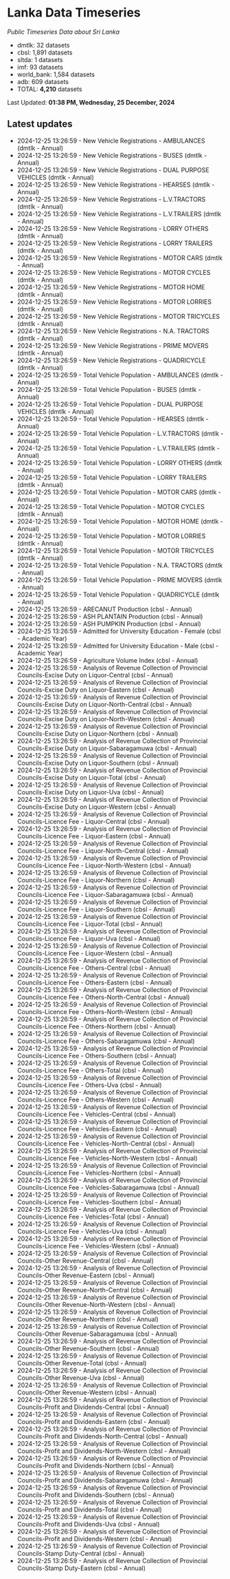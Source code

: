 # Lanka Data Timeseries
*Public Timeseries Data about Sri Lanka*

* dmtlk: 32 datasets
* cbsl: 1,891 datasets
* sltda: 1 datasets
* imf: 93 datasets
* world_bank: 1,584 datasets
* adb: 609 datasets
* TOTAL: **4,210** datasets

Last Updated: **01:38 PM, Wednesday, 25 December, 2024**

## Latest updates

* 2024-12-25 13:26:59 - New Vehicle Registrations - AMBULANCES (dmtlk - Annual)
* 2024-12-25 13:26:59 - New Vehicle Registrations - BUSES (dmtlk - Annual)
* 2024-12-25 13:26:59 - New Vehicle Registrations - DUAL PURPOSE VEHICLES (dmtlk - Annual)
* 2024-12-25 13:26:59 - New Vehicle Registrations - HEARSES (dmtlk - Annual)
* 2024-12-25 13:26:59 - New Vehicle Registrations - L.V.TRACTORS (dmtlk - Annual)
* 2024-12-25 13:26:59 - New Vehicle Registrations - L.V.TRAILERS (dmtlk - Annual)
* 2024-12-25 13:26:59 - New Vehicle Registrations - LORRY OTHERS (dmtlk - Annual)
* 2024-12-25 13:26:59 - New Vehicle Registrations - LORRY TRAILERS (dmtlk - Annual)
* 2024-12-25 13:26:59 - New Vehicle Registrations - MOTOR CARS (dmtlk - Annual)
* 2024-12-25 13:26:59 - New Vehicle Registrations - MOTOR CYCLES (dmtlk - Annual)
* 2024-12-25 13:26:59 - New Vehicle Registrations - MOTOR HOME (dmtlk - Annual)
* 2024-12-25 13:26:59 - New Vehicle Registrations - MOTOR LORRIES (dmtlk - Annual)
* 2024-12-25 13:26:59 - New Vehicle Registrations - MOTOR TRICYCLES (dmtlk - Annual)
* 2024-12-25 13:26:59 - New Vehicle Registrations - N.A. TRACTORS (dmtlk - Annual)
* 2024-12-25 13:26:59 - New Vehicle Registrations - PRIME MOVERS (dmtlk - Annual)
* 2024-12-25 13:26:59 - New Vehicle Registrations - QUADRICYCLE (dmtlk - Annual)
* 2024-12-25 13:26:59 - Total Vehicle Population - AMBULANCES (dmtlk - Annual)
* 2024-12-25 13:26:59 - Total Vehicle Population - BUSES (dmtlk - Annual)
* 2024-12-25 13:26:59 - Total Vehicle Population - DUAL PURPOSE VEHICLES (dmtlk - Annual)
* 2024-12-25 13:26:59 - Total Vehicle Population - HEARSES (dmtlk - Annual)
* 2024-12-25 13:26:59 - Total Vehicle Population - L.V.TRACTORS (dmtlk - Annual)
* 2024-12-25 13:26:59 - Total Vehicle Population - L.V.TRAILERS (dmtlk - Annual)
* 2024-12-25 13:26:59 - Total Vehicle Population - LORRY OTHERS (dmtlk - Annual)
* 2024-12-25 13:26:59 - Total Vehicle Population - LORRY TRAILERS (dmtlk - Annual)
* 2024-12-25 13:26:59 - Total Vehicle Population - MOTOR CARS (dmtlk - Annual)
* 2024-12-25 13:26:59 - Total Vehicle Population - MOTOR CYCLES (dmtlk - Annual)
* 2024-12-25 13:26:59 - Total Vehicle Population - MOTOR HOME (dmtlk - Annual)
* 2024-12-25 13:26:59 - Total Vehicle Population - MOTOR LORRIES (dmtlk - Annual)
* 2024-12-25 13:26:59 - Total Vehicle Population - MOTOR TRICYCLES (dmtlk - Annual)
* 2024-12-25 13:26:59 - Total Vehicle Population - N.A. TRACTORS (dmtlk - Annual)
* 2024-12-25 13:26:59 - Total Vehicle Population - PRIME MOVERS (dmtlk - Annual)
* 2024-12-25 13:26:59 - Total Vehicle Population - QUADRICYCLE (dmtlk - Annual)
* 2024-12-25 13:26:59 - ARECANUT Production (cbsl - Annual)
* 2024-12-25 13:26:59 - ASH PLANTAIN Production (cbsl - Annual)
* 2024-12-25 13:26:59 - ASH PUMPKIN Production (cbsl - Annual)
* 2024-12-25 13:26:59 - Admitted for University Education - Female (cbsl - Academic Year)
* 2024-12-25 13:26:59 - Admitted for University Education - Male (cbsl - Academic Year)
* 2024-12-25 13:26:59 - Agriculture Volume Index (cbsl - Annual)
* 2024-12-25 13:26:59 - Analysis of Revenue Collection of Provincial Councils-Excise Duty on Liquor-Central (cbsl - Annual)
* 2024-12-25 13:26:59 - Analysis of Revenue Collection of Provincial Councils-Excise Duty on Liquor-Eastern (cbsl - Annual)
* 2024-12-25 13:26:59 - Analysis of Revenue Collection of Provincial Councils-Excise Duty on Liquor-North-Central (cbsl - Annual)
* 2024-12-25 13:26:59 - Analysis of Revenue Collection of Provincial Councils-Excise Duty on Liquor-North-Western (cbsl - Annual)
* 2024-12-25 13:26:59 - Analysis of Revenue Collection of Provincial Councils-Excise Duty on Liquor-Northern (cbsl - Annual)
* 2024-12-25 13:26:59 - Analysis of Revenue Collection of Provincial Councils-Excise Duty on Liquor-Sabaragamuwa (cbsl - Annual)
* 2024-12-25 13:26:59 - Analysis of Revenue Collection of Provincial Councils-Excise Duty on Liquor-Southern (cbsl - Annual)
* 2024-12-25 13:26:59 - Analysis of Revenue Collection of Provincial Councils-Excise Duty on Liquor-Total (cbsl - Annual)
* 2024-12-25 13:26:59 - Analysis of Revenue Collection of Provincial Councils-Excise Duty on Liquor-Uva (cbsl - Annual)
* 2024-12-25 13:26:59 - Analysis of Revenue Collection of Provincial Councils-Excise Duty on Liquor-Western (cbsl - Annual)
* 2024-12-25 13:26:59 - Analysis of Revenue Collection of Provincial Councils-Licence Fee - Liquor-Central (cbsl - Annual)
* 2024-12-25 13:26:59 - Analysis of Revenue Collection of Provincial Councils-Licence Fee - Liquor-Eastern (cbsl - Annual)
* 2024-12-25 13:26:59 - Analysis of Revenue Collection of Provincial Councils-Licence Fee - Liquor-North-Central (cbsl - Annual)
* 2024-12-25 13:26:59 - Analysis of Revenue Collection of Provincial Councils-Licence Fee - Liquor-North-Western (cbsl - Annual)
* 2024-12-25 13:26:59 - Analysis of Revenue Collection of Provincial Councils-Licence Fee - Liquor-Northern (cbsl - Annual)
* 2024-12-25 13:26:59 - Analysis of Revenue Collection of Provincial Councils-Licence Fee - Liquor-Sabaragamuwa (cbsl - Annual)
* 2024-12-25 13:26:59 - Analysis of Revenue Collection of Provincial Councils-Licence Fee - Liquor-Southern (cbsl - Annual)
* 2024-12-25 13:26:59 - Analysis of Revenue Collection of Provincial Councils-Licence Fee - Liquor-Total (cbsl - Annual)
* 2024-12-25 13:26:59 - Analysis of Revenue Collection of Provincial Councils-Licence Fee - Liquor-Uva (cbsl - Annual)
* 2024-12-25 13:26:59 - Analysis of Revenue Collection of Provincial Councils-Licence Fee - Liquor-Western (cbsl - Annual)
* 2024-12-25 13:26:59 - Analysis of Revenue Collection of Provincial Councils-Licence Fee - Others-Central (cbsl - Annual)
* 2024-12-25 13:26:59 - Analysis of Revenue Collection of Provincial Councils-Licence Fee - Others-Eastern (cbsl - Annual)
* 2024-12-25 13:26:59 - Analysis of Revenue Collection of Provincial Councils-Licence Fee - Others-North-Central (cbsl - Annual)
* 2024-12-25 13:26:59 - Analysis of Revenue Collection of Provincial Councils-Licence Fee - Others-North-Western (cbsl - Annual)
* 2024-12-25 13:26:59 - Analysis of Revenue Collection of Provincial Councils-Licence Fee - Others-Northern (cbsl - Annual)
* 2024-12-25 13:26:59 - Analysis of Revenue Collection of Provincial Councils-Licence Fee - Others-Sabaragamuwa (cbsl - Annual)
* 2024-12-25 13:26:59 - Analysis of Revenue Collection of Provincial Councils-Licence Fee - Others-Southern (cbsl - Annual)
* 2024-12-25 13:26:59 - Analysis of Revenue Collection of Provincial Councils-Licence Fee - Others-Total (cbsl - Annual)
* 2024-12-25 13:26:59 - Analysis of Revenue Collection of Provincial Councils-Licence Fee - Others-Uva (cbsl - Annual)
* 2024-12-25 13:26:59 - Analysis of Revenue Collection of Provincial Councils-Licence Fee - Others-Western (cbsl - Annual)
* 2024-12-25 13:26:59 - Analysis of Revenue Collection of Provincial Councils-Licence Fee - Vehicles-Central (cbsl - Annual)
* 2024-12-25 13:26:59 - Analysis of Revenue Collection of Provincial Councils-Licence Fee - Vehicles-Eastern (cbsl - Annual)
* 2024-12-25 13:26:59 - Analysis of Revenue Collection of Provincial Councils-Licence Fee - Vehicles-North-Central (cbsl - Annual)
* 2024-12-25 13:26:59 - Analysis of Revenue Collection of Provincial Councils-Licence Fee - Vehicles-North-Western (cbsl - Annual)
* 2024-12-25 13:26:59 - Analysis of Revenue Collection of Provincial Councils-Licence Fee - Vehicles-Northern (cbsl - Annual)
* 2024-12-25 13:26:59 - Analysis of Revenue Collection of Provincial Councils-Licence Fee - Vehicles-Sabaragamuwa (cbsl - Annual)
* 2024-12-25 13:26:59 - Analysis of Revenue Collection of Provincial Councils-Licence Fee - Vehicles-Southern (cbsl - Annual)
* 2024-12-25 13:26:59 - Analysis of Revenue Collection of Provincial Councils-Licence Fee - Vehicles-Total (cbsl - Annual)
* 2024-12-25 13:26:59 - Analysis of Revenue Collection of Provincial Councils-Licence Fee - Vehicles-Uva (cbsl - Annual)
* 2024-12-25 13:26:59 - Analysis of Revenue Collection of Provincial Councils-Licence Fee - Vehicles-Western (cbsl - Annual)
* 2024-12-25 13:26:59 - Analysis of Revenue Collection of Provincial Councils-Other Revenue-Central (cbsl - Annual)
* 2024-12-25 13:26:59 - Analysis of Revenue Collection of Provincial Councils-Other Revenue-Eastern (cbsl - Annual)
* 2024-12-25 13:26:59 - Analysis of Revenue Collection of Provincial Councils-Other Revenue-North-Central (cbsl - Annual)
* 2024-12-25 13:26:59 - Analysis of Revenue Collection of Provincial Councils-Other Revenue-North-Western (cbsl - Annual)
* 2024-12-25 13:26:59 - Analysis of Revenue Collection of Provincial Councils-Other Revenue-Northern (cbsl - Annual)
* 2024-12-25 13:26:59 - Analysis of Revenue Collection of Provincial Councils-Other Revenue-Sabaragamuwa (cbsl - Annual)
* 2024-12-25 13:26:59 - Analysis of Revenue Collection of Provincial Councils-Other Revenue-Southern (cbsl - Annual)
* 2024-12-25 13:26:59 - Analysis of Revenue Collection of Provincial Councils-Other Revenue-Total (cbsl - Annual)
* 2024-12-25 13:26:59 - Analysis of Revenue Collection of Provincial Councils-Other Revenue-Uva (cbsl - Annual)
* 2024-12-25 13:26:59 - Analysis of Revenue Collection of Provincial Councils-Other Revenue-Western (cbsl - Annual)
* 2024-12-25 13:26:59 - Analysis of Revenue Collection of Provincial Councils-Profit and Dividends-Central (cbsl - Annual)
* 2024-12-25 13:26:59 - Analysis of Revenue Collection of Provincial Councils-Profit and Dividends-Eastern (cbsl - Annual)
* 2024-12-25 13:26:59 - Analysis of Revenue Collection of Provincial Councils-Profit and Dividends-North-Central (cbsl - Annual)
* 2024-12-25 13:26:59 - Analysis of Revenue Collection of Provincial Councils-Profit and Dividends-North-Western (cbsl - Annual)
* 2024-12-25 13:26:59 - Analysis of Revenue Collection of Provincial Councils-Profit and Dividends-Northern (cbsl - Annual)
* 2024-12-25 13:26:59 - Analysis of Revenue Collection of Provincial Councils-Profit and Dividends-Sabaragamuwa (cbsl - Annual)
* 2024-12-25 13:26:59 - Analysis of Revenue Collection of Provincial Councils-Profit and Dividends-Southern (cbsl - Annual)
* 2024-12-25 13:26:59 - Analysis of Revenue Collection of Provincial Councils-Profit and Dividends-Total (cbsl - Annual)
* 2024-12-25 13:26:59 - Analysis of Revenue Collection of Provincial Councils-Profit and Dividends-Uva (cbsl - Annual)
* 2024-12-25 13:26:59 - Analysis of Revenue Collection of Provincial Councils-Profit and Dividends-Western (cbsl - Annual)
* 2024-12-25 13:26:59 - Analysis of Revenue Collection of Provincial Councils-Stamp Duty-Central (cbsl - Annual)
* 2024-12-25 13:26:59 - Analysis of Revenue Collection of Provincial Councils-Stamp Duty-Eastern (cbsl - Annual)